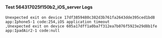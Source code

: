 #### Test 564317025f150b2_iOS_server Logs


```
Unexpected exit on device 17df3859480c382d3b761fa2643dde395ced1bd8 app:Iphone5-1 code:254,iOS application timeout
,Unexpected exit on device 605a17dff1a0ba7f312ea7b076f5923e29d8b1fe app:IpadAir2-1 code:null
```
